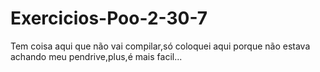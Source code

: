 # Exercicios-Poo-2-30-7
Tem coisa aqui que não vai compilar,só coloquei aqui porque não estava achando meu pendrive,plus,é mais facil...
